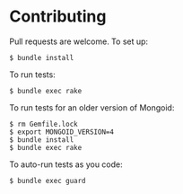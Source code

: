# Contributing

Pull requests are welcome. To set up:

    $ bundle install

To run tests:

    $ bundle exec rake

To run tests for an older version of Mongoid:

    $ rm Gemfile.lock
    $ export MONGOID_VERSION=4
    $ bundle install
    $ bundle exec rake

To auto-run tests as you code:

    $ bundle exec guard
